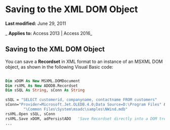
# Saving to the XML DOM Object

 **Last modified:** June 29, 2011

 _ **Applies to:** Access 2013 | Access 2016_

## Saving to the XML DOM Object

You can save a  **Recordset** in XML format to an instance of an MSXML DOM object, as shown in the following Visual Basic code:


```vb
 
Dim xDOM As New MSXML.DOMDocument 
Dim rsXML As New ADODB.Recordset 
Dim sSQL As String, sConn As String 
     
sSQL = "SELECT customerid, companyname, contactname FROM customers" 
sConn="Provider=Microsoft.Jet.OLEDB.4.0;Data Source=D:\Program Files" &; _ 
        "\Common Files\System\msadc\samples\NWind.mdb" 
rsXML.Open sSQL, sConn 
rsXML.Save xDOM, adPersistADO   'Save Recordset directly into a DOM tree. 
... 

```

